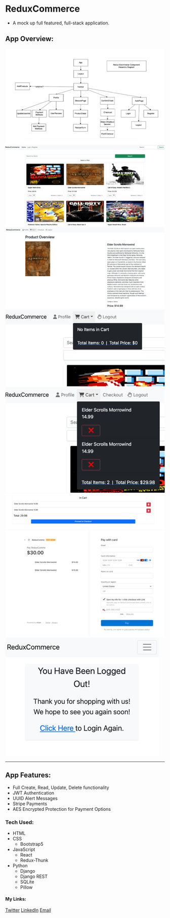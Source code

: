 # ReduxCommerce
- A mock up full featured, full-stack application.

## App Overview:
![CHD](./planning/chd.png)
![Public Browse Page](./planning/browse-page.png)        
![Viewing Products](./planning/view-product.png)        
![Responsive Cart](./planning/cart-bar.png)        
![Cart w/ Items](./planning/cart-bar2.png)        
![Viewing Orders](./planning/view-order.png)        
![Payment](./planning/payment.png)        
![Logout](./planning/logout.png)        
***       

## App Features:
- Full Create, Read, Update, Delete functionality
- JWT Authentication
- UUID Alert Messages
- Stripe Payments
- AES Encrypted Protection for Payment Options

### Tech Used:
- HTML
- CSS
    * Bootstrap5
- JavaScript
    * React
    * Redux-Thunk
- Python
    * Django
    * Django REST
    * SQLite
    * Pillow

#### My Links:
[Twitter](https://www.twitter.com/ManicNeo142)
[LinkedIn](https://www.linkedin.com/in/markharmon142)
[Email](mharmondev1503@gmail.com)
